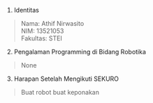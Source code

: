 1. Identitas
  > Nama: Athif Nirwasito <br>
   NIM: 13521053 <br>
  Fakultas: STEI
  
2. Pengalaman Programming di Bidang Robotika<br>
  > None
 
3. Harapan Setelah Mengikuti SEKURO<br>
  > Buat robot buat keponakan
